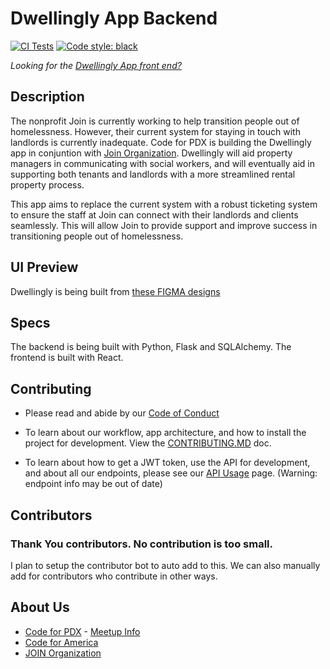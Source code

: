 # Dwellingly App Backend
[![CI Tests](https://github.com/codeforpdx/dwellinglybackend/actions/workflows/pytest.yml/badge.svg?event=push)](https://github.com/codeforpdx/dwellinglybackend/actions/workflows/pytest.yml)
[![Code style: black](https://img.shields.io/badge/code%20style-black-000000.svg)](https://github.com/psf/black)

_Looking for the [Dwellingly App front end?](https://github.com/codeforpdx/dwellingly-app)_


## Description

The nonprofit Join is currently working to help transition people out of homelessness. However, their current system for staying in touch with landlords is currently inadequate.  Code for PDX is building the Dwellingly app in conjuntion with [Join Organization](https://joinpdx.org/). Dwellingly will aid property managers in communicating with social workers, and will eventually aid in supporting both tenants and landlords with a more streamlined rental property process.

This app aims to replace the current system with a robust ticketing system to ensure the staff at Join can connect with their landlords and clients seamlessly. This will allow Join to provide support and improve success in transitioning people out of homelessness.

## UI Preview

Dwellingly is being built from [these FIGMA designs](https://drive.google.com/file/d/1YqboQogczYm1HkyRqEtVSzeQ61T9hWU2/view)

## Specs

The backend is being built with Python, Flask and SQLAlchemy.  The frontend is built with React.

## Contributing

 - Please read and abide by our [Code of Conduct](https://github.com/codeforpdx/codeofconduct)

 - To learn about our workflow, app architecture, and how to install the project for development. View the [CONTRIBUTING.MD](./CONTRIBUTING.md) doc.

 - To learn about how to get a JWT token, use the API for development, and about all our endpoints, please see our [API Usage](./doc/using_the_api.md) page. (Warning: endpoint info may be out of date)

## Contributors

### Thank You contributors. No contribution is too small.

I plan to setup the contributor bot to auto add to this. We can also manually add for contributors who contribute in other ways.

## About Us
* [Code for PDX](https://www.codeforpdx.org/) - [Meetup Info](https://www.meetup.com/Code-for-PDX/)
* [Code for America](https://brigade.codeforamerica.org/)
* [JOIN Organization](https://joinpdx.org/)
